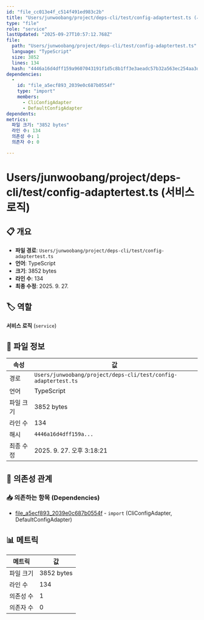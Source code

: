 ```yaml
---
id: "file_cc013e4f_c514f491ed983c2b"
title: "Users/junwoobang/project/deps-cli/test/config-adaptertest.ts (서비스 로직)"
type: "file"
role: "service"
lastUpdated: "2025-09-27T10:57:12.768Z"
file:
  path: "Users/junwoobang/project/deps-cli/test/config-adaptertest.ts"
  language: "TypeScript"
  size: 3852
  lines: 134
  hash: "4446a16d4dff159a9607043191f1d5c8b1ff3e3aeadc57b32a563ec254aa3d31"
dependencies:
  -
    id: "file_a5ecf893_2039e0c687b0554f"
    type: "import"
    members:
      - CliConfigAdapter
      - DefaultConfigAdapter
dependents:
metrics:
  파일 크기: "3852 bytes"
  라인 수: 134
  의존성 수: 1
  의존자 수: 0

---
```


# Users/junwoobang/project/deps-cli/test/config-adaptertest.ts (서비스 로직)

## 📋 개요

- **파일 경로**: `Users/junwoobang/project/deps-cli/test/config-adaptertest.ts`
- **언어**: TypeScript
- **크기**: 3852 bytes
- **라인 수**: 134
- **최종 수정**: 2025. 9. 27.

## 🏷️ 역할

**서비스 로직** (`service`)

## 📄 파일 정보

| 속성 | 값 |
|------|----|
| 경로 | `Users/junwoobang/project/deps-cli/test/config-adaptertest.ts` |
| 언어 | TypeScript |
| 파일 크기 | 3852 bytes |
| 라인 수 | 134 |
| 해시 | `4446a16d4dff159a...` |
| 최종 수정 | 2025. 9. 27. 오후 3:18:21 |

## 🔗 의존성 관계

### 📥 의존하는 항목 (Dependencies)

- [file_a5ecf893_2039e0c687b0554f](file_a5ecf893_2039e0c687b0554f.md) - `import` (CliConfigAdapter, DefaultConfigAdapter)

## 📊 메트릭

| 메트릭 | 값 |
|--------|----|
| 파일 크기 | 3852 bytes |
| 라인 수 | 134 |
| 의존성 수 | 1 |
| 의존자 수 | 0 |

